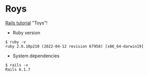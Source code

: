 # Roys
[Rails tutorial](https://railstutorial.jp/) "Toys"!

* Ruby version
```
$ ruby -v
ruby 2.6.10p210 (2022-04-12 revision 67958) [x86_64-darwin19]
```

* System dependencies

```
$ rails -v
Rails 6.1.7
```
